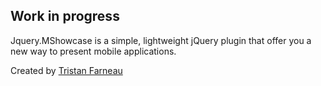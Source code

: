 ## Work in progress
Jquery.MShowcase is a  simple, lightweight jQuery plugin that offer you a new way to present mobile applications.

Created by [Tristan Farneau](http://www.tristanfarneau.fr)